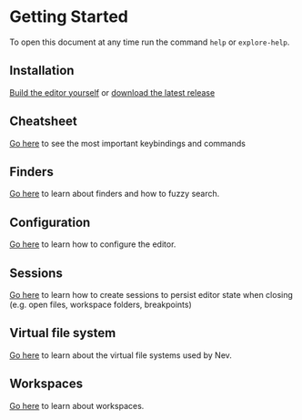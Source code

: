 # Getting Started

To open this document at any time run the command `help` or `explore-help`.

## Installation
[Build the editor yourself](building_from_source.md) or [download the latest release](https://github.com/Nimaoth/Nev/releases)

## Cheatsheet
[Go here](cheatsheet.md) to see the most important keybindings and commands

## Finders
[Go here](finders.md) to learn about finders and how to fuzzy search.

## Configuration
[Go here](configuration.md) to learn how to configure the editor.

## Sessions
[Go here](sessions.md) to learn how to create sessions to persist editor state when closing (e.g. open files, workspace folders, breakpoints)

## Virtual file system
[Go here](virtual_file_system.md) to learn about the virtual file systems used by Nev.

## Workspaces
[Go here](workspaces.md) to learn about workspaces.
